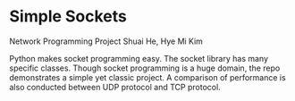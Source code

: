 # Simple Sockets
Network Programming Project
Shuai He, Hye Mi Kim

Python makes socket programming easy. The socket library has many specific classes. Though socket programming is a huge domain, the repo demonstrates a simple yet classic project. A comparison of performance is also conducted between UDP protocol and TCP protocol.

